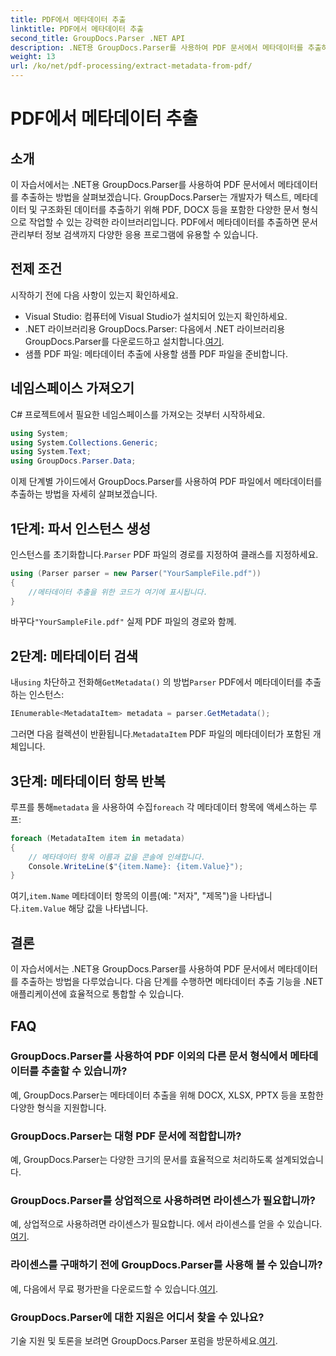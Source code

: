 ```yaml
---
title: PDF에서 메타데이터 추출
linktitle: PDF에서 메타데이터 추출
second_title: GroupDocs.Parser .NET API
description: .NET용 GroupDocs.Parser를 사용하여 PDF 문서에서 메타데이터를 추출하는 방법을 알아보세요. 이 포괄적인 가이드에서는 단계별 지침과 전제 조건을 다룹니다.
weight: 13
url: /ko/net/pdf-processing/extract-metadata-from-pdf/
---
```


# PDF에서 메타데이터 추출

## 소개
이 자습서에서는 .NET용 GroupDocs.Parser를 사용하여 PDF 문서에서 메타데이터를 추출하는 방법을 살펴보겠습니다. GroupDocs.Parser는 개발자가 텍스트, 메타데이터 및 구조화된 데이터를 추출하기 위해 PDF, DOCX 등을 포함한 다양한 문서 형식으로 작업할 수 있는 강력한 라이브러리입니다. PDF에서 메타데이터를 추출하면 문서 관리부터 정보 검색까지 다양한 응용 프로그램에 유용할 수 있습니다.
## 전제 조건
시작하기 전에 다음 사항이 있는지 확인하세요.
- Visual Studio: 컴퓨터에 Visual Studio가 설치되어 있는지 확인하세요.
-  .NET 라이브러리용 GroupDocs.Parser: 다음에서 .NET 라이브러리용 GroupDocs.Parser를 다운로드하고 설치합니다.[여기](https://releases.groupdocs.com/parser/net/).
- 샘플 PDF 파일: 메타데이터 추출에 사용할 샘플 PDF 파일을 준비합니다.

## 네임스페이스 가져오기
C# 프로젝트에서 필요한 네임스페이스를 가져오는 것부터 시작하세요.
```csharp
using System;
using System.Collections.Generic;
using System.Text;
using GroupDocs.Parser.Data;
```

이제 단계별 가이드에서 GroupDocs.Parser를 사용하여 PDF 파일에서 메타데이터를 추출하는 방법을 자세히 살펴보겠습니다.
## 1단계: 파서 인스턴스 생성
 인스턴스를 초기화합니다.`Parser` PDF 파일의 경로를 지정하여 클래스를 지정하세요.
```csharp
using (Parser parser = new Parser("YourSampleFile.pdf"))
{
    //메타데이터 추출을 위한 코드가 여기에 표시됩니다.
}
```
 바꾸다`"YourSampleFile.pdf"` 실제 PDF 파일의 경로와 함께.
## 2단계: 메타데이터 검색
 내`using` 차단하고 전화해`GetMetadata()` 의 방법`Parser` PDF에서 메타데이터를 추출하는 인스턴스:
```csharp
IEnumerable<MetadataItem> metadata = parser.GetMetadata();
```
 그러면 다음 컬렉션이 반환됩니다.`MetadataItem` PDF 파일의 메타데이터가 포함된 개체입니다.
## 3단계: 메타데이터 항목 반복
 루프를 통해`metadata` 을 사용하여 수집`foreach` 각 메타데이터 항목에 액세스하는 루프:
```csharp
foreach (MetadataItem item in metadata)
{
    // 메타데이터 항목 이름과 값을 콘솔에 인쇄합니다.
    Console.WriteLine($"{item.Name}: {item.Value}");
}
```
 여기,`item.Name` 메타데이터 항목의 이름(예: "저자", "제목")을 나타냅니다.`item.Value` 해당 값을 나타냅니다.

## 결론
이 자습서에서는 .NET용 GroupDocs.Parser를 사용하여 PDF 문서에서 메타데이터를 추출하는 방법을 다루었습니다. 다음 단계를 수행하면 메타데이터 추출 기능을 .NET 애플리케이션에 효율적으로 통합할 수 있습니다.

## FAQ
### GroupDocs.Parser를 사용하여 PDF 이외의 다른 문서 형식에서 메타데이터를 추출할 수 있습니까?
예, GroupDocs.Parser는 메타데이터 추출을 위해 DOCX, XLSX, PPTX 등을 포함한 다양한 형식을 지원합니다.
### GroupDocs.Parser는 대형 PDF 문서에 적합합니까?
예, GroupDocs.Parser는 다양한 크기의 문서를 효율적으로 처리하도록 설계되었습니다.
### GroupDocs.Parser를 상업적으로 사용하려면 라이센스가 필요합니까?
 예, 상업적으로 사용하려면 라이센스가 필요합니다. 에서 라이센스를 얻을 수 있습니다.[여기](https://purchase.groupdocs.com/buy).
### 라이센스를 구매하기 전에 GroupDocs.Parser를 사용해 볼 수 있습니까?
 예, 다음에서 무료 평가판을 다운로드할 수 있습니다.[여기](https://releases.groupdocs.com/).
### GroupDocs.Parser에 대한 지원은 어디서 찾을 수 있나요?
 기술 지원 및 토론을 보려면 GroupDocs.Parser 포럼을 방문하세요.[여기](https://forum.groupdocs.com/c/parser/17).